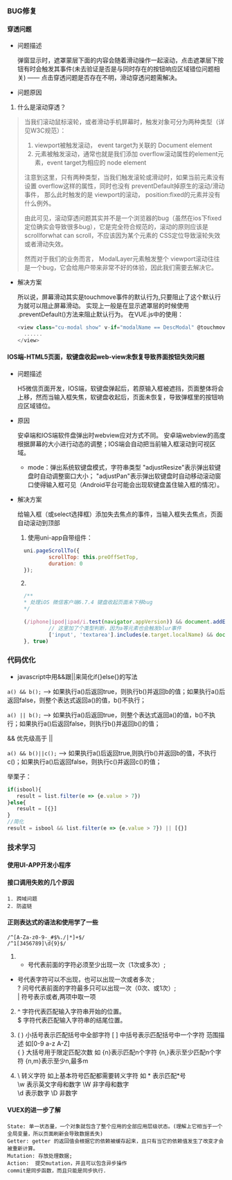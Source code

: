 ### BUG修复

#### 穿透问题

- 问题描述

  弹窗显示时，遮罩蒙层下面的内容会随着滑动操作一起滚动，点击遮罩层下按钮有时会触发其事件(未去验证是否是与同时存在的按钮响应区域错位问题相关) ——
  点击穿透问题是否存在不明，滑动穿透问题需解决。
 
- 问题原因

1. 什么是滚动穿透？
> 当我们滚动鼠标滚轮，或者滑动手机屏幕时，触发对象可分为两种类型（详见W3C规范）： <br>
> 1. viewport被触发滚动， event target为关联的 Document element
> 2. 元素被触发滚动，通常也就是我们添加 overflow滚动属性的element元素，event target为相应的 node element 
> 
> 注意到这里，只有两种类型，当我们触发滚轮或滑动时，如果当前元素没有设置 overflow这样的属性，同时也没有 preventDefault掉原生的滚动/滑动事件，
> 那么此时触发的是 viewport的滚动， position:fixed的元素并没有什么例外。
> 
> 由此可见，滚动穿透问题其实并不是一个浏览器的bug（虽然在ios下fixed定位确实会导致很多bug），它是完全符合规范的，滚动的原则应该是 scrollforwhat can scroll，不应该因为某个元素的 CSS定位导致滚轮失效或者滑动失效。
> 
> 然而对于我们的业务而言， ModalLayer元素触发整个 viewport滚动往往是一个bug，它会给用户带来非常不好的体验，因此我们需要去解决它。

- 解决方案
  
  所以说，屏幕滑动其实是touchmove事件的默认行为,只要阻止了这个默认行为就可以阻止屏幕滑动。
  实现上一般是在显示遮罩层的时候使用 .preventDefault()方法来阻止默认行为。
  在VUE.js中的使用：
  ```js
  <view class="cu-modal show" v-if="modalName == DescModal" @touchmove.prevent>
    ......
  </view>
  ```




#### IOS端-HTML5页面，软键盘收起web-view未恢复导致界面按钮失效问题

- 问题描述

  H5微信页面开发，IOS端，软键盘弹起后，若原输入框被遮挡，页面整体将会上移，然而当输入框失焦，软键盘收起后，页面未恢复，导致弹框里的按钮响应区域错位。


- 原因

  安卓端和IOS端软件盘弹出时webview应对方式不同。
  安卓端webview的高度根据屏幕的大小进行动态的调整；IOS端会自动把当前输入框滚动到可视区域。
  
  - mode：弹出系统软键盘模式，字符串类型 
	"adjustResize"表示弹出软键盘时自动调整窗口大小； 
	"adjustPan"表示弹出软键盘时自动移动滚动窗口使得输入框可见（Android平台可能会出现软键盘盖住输入框的情况）。

- 解决方案

	给输入框（或select选择框）添加失去焦点的事件，当输入框失去焦点，页面自动滚动到顶部
	
	1. 使用uni-app自带组件：
  ```js
	uni.pageScrollTo({  
	        scrollTop: this.preOffSetTop,
	        duration: 0
	});
	```
	2. 
  ```js
	/**
	* 处理iOS 微信客户端6.7.4 键盘收起页面未下移bug
	*/
	
	(/iphone|ipod|ipad/i.test(navigator.appVersion)) && document.addEventListener('blur', (e) => {
	        // 这里加了个类型判断，因为a等元素也会触发blur事件
	        ['input', 'textarea'].includes(e.target.localName) && document.body.scrollIntoView(false)
	}, true)
  ```

### 代码优化

- javascript中用&&跟||来简化if{}else{}的写法

`a() && b();` --> 如果执行a()后返回true，则执行b()并返回b的值；如果执行a()后返回false，则整个表达式返回a()的值，b()不执行；

`a() || b();` --> 如果执行a()后返回true，则整个表达式返回a()的值，b()不执行；如果执行a()后返回false，则执行b()并返回b()的值；


&& 优先级高于 ||

`a() && b()||c();` --> 如果执行a()后返回true,则执行b()并返回b的值，不执行c()；如果执行a()后返回false，则执行c()并返回c()的值；

举栗子：
```js
if(isbool){
   result = list.filter(e => {e.value > 7})
}else{
   result = [{}]
}
//简化
result = isbool && list.filter(e => {e.value > 7}) || [{}]

```



### 技术学习

#### 使用UI-APP开发小程序

#### 接口调用失败的几个原因
	1. 跨域问题
	2. 防盗链


#### 正则表达式的语法和使用学了一些

```
/^[A-Za-z0-9-_#$%./|*]+$/
/^1[3456789]\d{9}$/
```
  
1. + 号代表前面的字符必须至少出现一次（1次或多次）;  
* 号代表字符可以不出现，也可以出现一次或者多次 ;  
? 问号代表前面的字符最多只可以出现一次（0次、或1次）;  
| 符号表示或者,两项中取一项

2. ^ 字符代表匹配输入字符串开始的位置。  
$ 字符代表匹配输入字符串的结尾位置。  

3. (  ) 小括号表示匹配括号中全部字符 
[  ] 中括号表示匹配括号中一个字符 范围描述 如[0-9 a-z A-Z]  
{  } 大括号用于限定匹配次数  如 {n}表示匹配n个字符  {n,}表示至少匹配n个字符  {n,m}表示至少n,最多m  

4. \  转义字符 如上基本符号匹配都需要转义字符   如 \*  表示匹配*号  
\w 表示英文字母和数字  \W  非字母和数字  
\d  表示数字   \D  非数字  



#### VUEX的进一步了解

	State: 单一状态量，一个对象就包含了整个应用的全部应用层级状态。(理解上它相当于一个全局变量，所以页面刷新会导致数据丢失)
	Getter: getter 的返回值会根据它的依赖被缓存起来，且只有当它的依赖值发生了改变才会被重新计算。
	Mutation: 存放处理数据;
	Action:  提交mutation，并且可以包含异步操作
	commit是同步函数，而且只能是同步执行.

